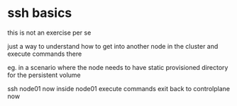 # ssh basics 

this is not an exercise per se

just a way to understand how to get into another node in the cluster and execute commands there

eg. in a scenario where the node needs to have static provisioned directory for the persistent volume

ssh node01
    now inside node01
    execute commands
    exit
back to controlplane now